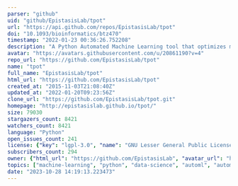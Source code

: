 ```yaml
---
parser: "github"
uid: "github/EpistasisLab/tpot"
url: "https://api.github.com/repos/EpistasisLab/tpot"
doi: "10.1093/bioinformatics/btz470"
timestamp: "2022-01-23 00:36:26.752208"
description: "A Python Automated Machine Learning tool that optimizes machine learning pipelines using genetic programming."
avatar: "https://avatars.githubusercontent.com/u/20861190?v=4"
repo_url: "https://github.com/EpistasisLab/tpot"
name: "tpot"
full_name: "EpistasisLab/tpot"
html_url: "https://github.com/EpistasisLab/tpot"
created_at: "2015-11-03T21:08:40Z"
updated_at: "2022-01-20T09:23:56Z"
clone_url: "https://github.com/EpistasisLab/tpot.git"
homepage: "http://epistasislab.github.io/tpot/"
size: 79030
stargazers_count: 8421
watchers_count: 8421
language: "Python"
open_issues_count: 241
license: {"key": "lgpl-3.0", "name": "GNU Lesser General Public License v3.0", "spdx_id": "LGPL-3.0", "url": "https://api.github.com/licenses/lgpl-3.0", "node_id": "MDc6TGljZW5zZTEy"}
subscribers_count: 294
owner: {"html_url": "https://github.com/EpistasisLab", "avatar_url": "https://avatars.githubusercontent.com/u/20861190?v=4", "login": "EpistasisLab", "type": "Organization"}
topics: ["machine-learning", "python", "data-science", "automl", "automation", "scikit-learn", "hyperparameter-optimization", "model-selection", "parameter-tuning", "automated-machine-learning", "random-forest", "gradient-boosting", "feature-engineering", "xgboost"]
date: "2023-10-28 14:19:13.223473"
---
```

